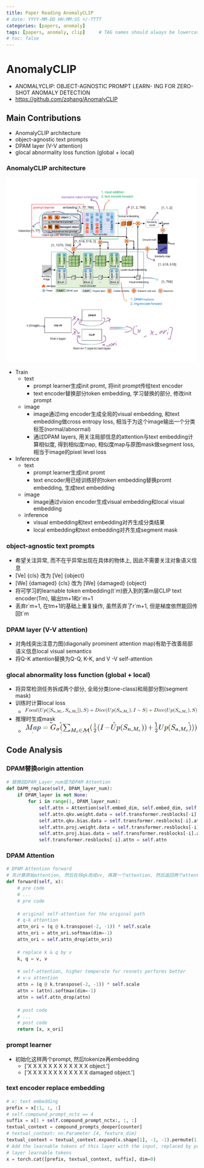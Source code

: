 ```yaml
---
title: Paper Reading AnomalyCLIP
# date: YYYY-MM-DD HH:MM:SS +/-TTTT
categories: [papers, anomaly]
tags: [papers, anomaly, clip]     # TAG names should always be lowercase
# toc: false
---
```


# AnomalyCLIP
- ANOMALYCLIP: OBJECT-AGNOSTIC PROMPT LEARN- ING FOR ZERO-SHOT ANOMALY DETECTION
- https://github.com/zqhang/AnomalyCLIP

## Main Contributions
- AnomalyCLIP architecture
- object-agnostic text prompts
- DPAM layer (V-V attention)
- glocal abnormality loss function (global + local)

### AnomalyCLIP architecture
![architecture](/assets/img/papers-files/anomalyCLIP/ADClip.png)
- Train
  - text
    - prompt learner生成init promt, 将init prompt传给text encoder
    - text encoder替换部分token embedding, 学习替换的部分, 修改init prompt
  - image
    - image通过img encoder生成全局的visual embedding, 和text embedding做cross entropy loss, 相当于为这个image输出一个分类标签(normal/abnormal)
    - 通过DPAM layers, 用关注局部信息的attention与text embedding计算相似度, 得到相似度map, 相似度map与原图mask做segment loss, 相当于image的pixel level loss
- Inference
  - text
    - prompt learner生成init promt
    - text encoder用已经训练好的token embedding替换promt embedding, 生成text embedding
  - image
    - image通过vision encoder生成visual embedding和local visual embedding
  - inference
    - visual embedding和text embedding对齐生成分类结果
    - local embedding和text embedding对齐生成segment mask

### object-agnostic text prompts
- 希望关注异常, 而不在乎异常出现在具体的物体上, 因此不需要关注对象语义信息
- [Ve] {cls} 改为 [Ve] {object}
- [We] {damaged} {cls} 改为 [We] {damaged} {object}
- 将可学习的learnable token embedding(t\`m)嵌入到的第m层CLIP text encoder(Tm), 输出tm+1和r\`m+1
- 丢弃r\`m+1, 在tm+1的基础上重复操作, 虽然丢弃了r\`m+1, 但是梯度依然能回传回t\`m

### DPAM layer (V-V attention)
- 对角线突出注意力图(diagonally prominent attention map)有助于改善局部语义信息local visual semantics
- 将Q-K attention替换为Q-Q, K-K, and V -V self-attention

### glocal abnormality loss function (global + local)
- 将异常检测任务拆成两个部分, 全局分类(one-class)和局部分割(segment mask)
- 训练时计算local loss
  - ![local loss](/assets/img/papers-files/anomalyCLIP/Llocal.png)
- 推理时生成mask
  - ![mask](/assets/img/papers-files/anomalyCLIP/maskmap.png)

## Code Analysis
### DPAM替换origin attention
```py
# 替换后DPAM_Layer_num层为DPAM Attention
def DAPM_replace(self, DPAM_layer_num):
    if DPAM_layer is not None:
        for i in range(1, DPAM_layer_num):
            self.attn = Attention(self.embed_dim, self.embed_dim, self.num_heads, True)
            self.attn.qkv.weight.data = self.transformer.resblocks[-i].attn.in_proj_weight.clone()
            self.attn.qkv.bias.data = self.transformer.resblocks[-i].attn.in_proj_bias.clone()
            self.attn.proj.weight.data = self.transformer.resblocks[-i].attn.out_proj.weight.clone()
            self.attn.proj.bias.data = self.transformer.resblocks[-i].attn.out_proj.bias.clone()
            self.transformer.resblocks[-i].attn = self.attn
```
### DPAM Attention
```py
# DPAM Attention forward
# 先计算原始attention, 然后在将qk改成vv, 再算一个attention, 然后返回两个attention
def forward(self, x):
    # pre code
    # ...
    # pre code

    # original self-attention for the original path
    # q-k attention
    attn_ori = (q @ k.transpose(-2, -1)) * self.scale
    attn_ori = attn_ori.softmax(dim=-1)
    attn_ori = self.attn_drop(attn_ori)

    # replace k & q by v
    k, q = v, v

    # self-attention, higher temperate for resnets performs better
    # v-v attention
    attn = (q @ k.transpose(-2, -1)) * self.scale
    attn = (attn).softmax(dim=-1)
    attn = self.attn_drop(attn)

    # post code
    # ...
    # post code
    return [x, x_ori]
```
### prompt learner
- 初始化这样两个prompt, 然后tokenize再embedding
  - ['X X X X X X X X X X X X object.']
  - ['X X X X X X X X X X X X damaged object.']

### text encoder replace embedding
```py
# x: text embedding
prefix = x[:1, :, :]
# self.compound_prompt_nctx == 4
suffix = x[1 + self.compound_prompt_nctx:, :, :]
textual_context = compound_prompts_deeper[counter]
# textual_context: nn.Parameter [4, feature_dim]
textual_context = textual_context.expand(x.shape[1], -1, -1).permute(1, 0, 2).half()
# Add the learnable tokens of this layer with the input, replaced by previous
# layer learnable tokens
x = torch.cat([prefix, textual_context, suffix], dim=0)
```
